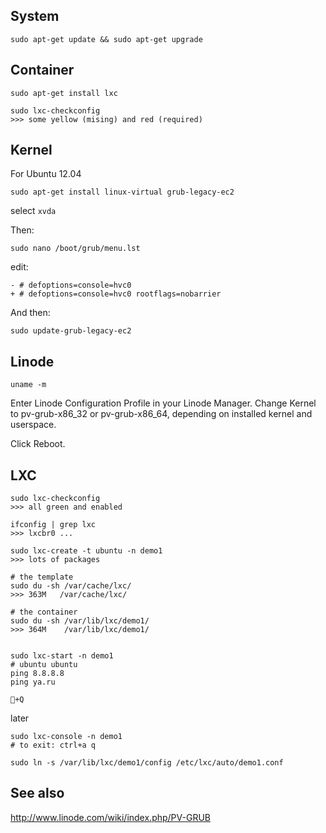 System
------

	sudo apt-get update && sudo apt-get upgrade


Container
---------

	sudo apt-get install lxc
	
	sudo lxc-checkconfig
	>>> some yellow (mising) and red (required)


Kernel
------

For Ubuntu 12.04

	sudo apt-get install linux-virtual grub-legacy-ec2
	
select `xvda`

Then:

	sudo nano /boot/grub/menu.lst

edit:

	- # defoptions=console=hvc0
	+ # defoptions=console=hvc0 rootflags=nobarrier

And then:

	sudo update-grub-legacy-ec2


Linode
------

	uname -m

Enter Linode Configuration Profile in your Linode Manager. Change Kernel to pv-grub-x86_32 or pv-grub-x86_64, depending on installed kernel and userspace.

Click Reboot.



LXC
---


	sudo lxc-checkconfig
	>>> all green and enabled
	
	ifconfig | grep lxc
	>>> lxcbr0 ...
	
	sudo lxc-create -t ubuntu -n demo1
	>>> lots of packages
	
	# the template
	sudo du -sh /var/cache/lxc/
	>>> 363M   /var/cache/lxc/
	
	# the container
	sudo du -sh /var/lib/lxc/demo1/
	>>> 364M	/var/lib/lxc/demo1/
	
	
	sudo lxc-start -n demo1
	# ubuntu ubuntu
	ping 8.8.8.8
	ping ya.ru
	
	+Q

later

	sudo lxc-console -n demo1
	# to exit: ctrl+a q

	sudo ln -s /var/lib/lxc/demo1/config /etc/lxc/auto/demo1.conf



See also
--------

http://www.linode.com/wiki/index.php/PV-GRUB